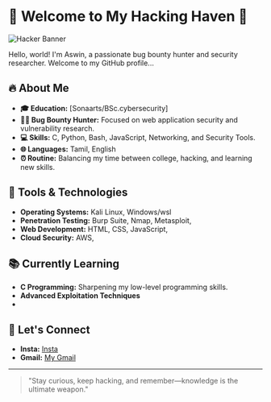 # 👾 Welcome to My Hacking Haven 👾

![Hacker Banner](https://gifdb.com/images/high/computer-loading-icon-hacking-6sgva6f2e6dxwviu.gif)

Hello, world! I'm Aswin, a passionate bug bounty hunter and security researcher. Welcome to my GitHub profile...

## 🔥 About Me

- **🎓 Education:** [Sonaarts/BSc.cybersecurity]
- **👨‍💻 Bug Bounty Hunter:** Focused on web application security and vulnerability research.
- **💻 Skills:** C, Python, Bash, JavaScript, Networking, and Security Tools.
- **🌐 Languages:** Tamil, English
- **⏰ Routine:** Balancing my time between college, hacking, and learning new skills.

## 🔧 Tools & Technologies

- **Operating Systems:** Kali Linux, Windows/wsl
- **Penetration Testing:** Burp Suite, Nmap, Metasploit, 
- **Web Development:** HTML, CSS, JavaScript, 
- **Cloud Security:** AWS, 

## 📚 Currently Learning

- **C Programming:** Sharpening my low-level programming skills.
- **Advanced Exploitation Techniques**
- 
## 🔗 Let's Connect

- **Insta:** [Insta](https://www.instagram.com/a_s_s_h_u_1_5/?utm_source=qr&igsh=M2J1c3htMTJ5bjdw)
- **Gmail:** [My Gmail](aswinsriram80@gmail.com)


---

> "Stay curious, keep hacking, and remember—knowledge is the ultimate weapon."


